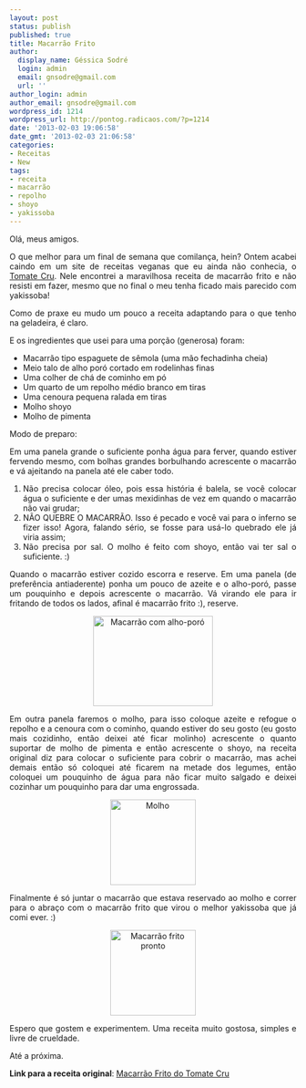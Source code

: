 ```yaml
---
layout: post
status: publish
published: true
title: Macarrão Frito
author:
  display_name: Géssica Sodré
  login: admin
  email: gnsodre@gmail.com
  url: ''
author_login: admin
author_email: gnsodre@gmail.com
wordpress_id: 1214
wordpress_url: http://pontog.radicaos.com/?p=1214
date: '2013-02-03 19:06:58'
date_gmt: '2013-02-03 21:06:58'
categories:
- Receitas
- New
tags:
- receita
- macarrão
- repolho
- shoyo
- yakissoba
---
```

<p style="text-align: justify;">Olá, meus amigos.</p>
<p style="text-align: justify;">O que melhor para um final de semana que comilança, hein? Ontem acabei caindo em um site de receitas veganas que eu ainda não conhecia, o <a title="Tomate Cru" href="http://tomate-cru.blogspot.com.br/" target="_blank">Tomate Cru</a>. Nele encontrei a maravilhosa receita de macarrão frito e não resisti em fazer, mesmo que no final o meu tenha ficado mais parecido com yakissoba!</p>
<p style="text-align: justify;">Como de praxe eu mudo um pouco a receita adaptando para o que tenho na geladeira, é claro.</p>
<p style="text-align: justify;">E os ingredientes que usei para uma porção (generosa) foram:</p>
<ul style="text-align: justify;">
<li><span style="line-height: 13px;">Macarrão tipo espaguete de sêmola (uma mão fechadinha cheia)</span></li>
<li>Meio talo de alho poró cortado em rodelinhas finas</li>
<li>Uma colher de chá de cominho em pó</li>
<li>Um quarto de um repolho médio branco em tiras</li>
<li>Uma cenoura pequena ralada em tiras</li>
<li>Molho shoyo</li>
<li>Molho de pimenta</li>
</ul>
<p style="text-align: justify;">Modo de preparo:</p>
<p style="text-align: justify;">Em uma panela grande o suficiente ponha água para ferver, quando estiver fervendo mesmo, com bolhas grandes borbulhando acrescente o macarrão e vá ajeitando na panela até ele caber todo.</p>
<ol style="text-align: justify;">
<li>Não precisa colocar óleo, pois essa história é balela, se você colocar água o suficiente e der umas mexidinhas de vez em quando o macarrão não vai grudar;</li>
<li>NÃO QUEBRE O MACARRÃO. Isso é pecado e você vai para o inferno se fizer isso! Agora, falando sério, se fosse para usá-lo quebrado ele já viria assim;</li>
<li>Não precisa por sal. O molho é feito com shoyo, então vai ter sal o suficiente. :)</li>
</ol>
<p style="text-align: justify;">Quando o macarrão estiver cozido escorra e reserve. Em uma panela (de preferência antiaderente) ponha um pouco de azeite e o alho-poró, passe um pouquinho e depois acrescente o macarrão. Vá virando ele para ir fritando de todos os lados, afinal é macarrão frito :), reserve.</p>
<p style="text-align: center;"><a href="http://pontog.radicaos.com/wp-content/uploads/2013/02/2013-02-02-14.51.06.jpg"><img class="aligncenter  wp-image-1215" alt="Macarrão com alho-poró" src="http://pontog.radicaos.com/wp-content/uploads/2013/02/2013-02-02-14.51.06-300x225.jpg" width="210" height="158" /></a></p>
<p style="text-align: justify;">Em outra panela faremos o molho, para isso coloque azeite e refogue o repolho e a cenoura com o cominho, quando estiver do seu gosto (eu gosto mais cozidinho, então deixei até ficar molinho) acrescente o quanto suportar de molho de pimenta e então acrescente o shoyo, na receita original diz para colocar o suficiente para cobrir o macarrão, mas achei demais então só coloquei até ficarem na metade dos legumes, então coloquei um pouquinho de água para não ficar muito salgado e deixei cozinhar um pouquinho para dar uma engrossada.</p>
<p style="text-align: center;"><a href="http://pontog.radicaos.com/wp-content/uploads/2013/02/IMG_20130202_210148.jpg"><img class="aligncenter size-thumbnail wp-image-1216" alt="Molho" src="http://pontog.radicaos.com/wp-content/uploads/2013/02/IMG_20130202_210148-150x150.jpg" width="150" height="150" /></a></p>
<p style="text-align: justify;">Finalmente é só juntar o macarrão que estava reservado ao molho e correr para o abraço com o macarrão frito que virou o melhor yakissoba que já comi ever. :)</p>
<p style="text-align: center;"><a href="http://pontog.radicaos.com/wp-content/uploads/2013/02/2013-02-02-14.54.20.jpg"><img class="size-thumbnail wp-image-1217 aligncenter" alt="Macarrão frito pronto" src="http://pontog.radicaos.com/wp-content/uploads/2013/02/2013-02-02-14.54.20-150x150.jpg" width="150" height="150" /></a></p>
<p style="text-align: justify;">Espero que gostem e experimentem. Uma receita muito gostosa, simples e livre de crueldade.</p>
<p style="text-align: justify;">Até a próxima.</p>
<p style="text-align: justify;"><strong>Link para a receita original</strong>: <a title="Macarrão frito" href="http://tomate-cru.blogspot.com.br/2012_08_01_archive.html" target="_blank">Macarrão Frito do Tomate Cru</a></p>
